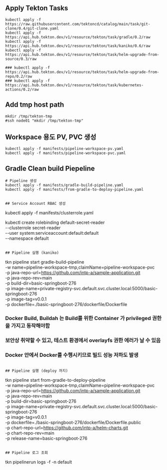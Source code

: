 ## Apply Tekton Tasks
```
kubectl apply -f https://raw.githubusercontent.com/tektoncd/catalog/main/task/git-clone/0.4/git-clone.yaml
kubectl apply -f https://api.hub.tekton.dev/v1/resource/tekton/task/gradle/0.2/raw
kubectl apply -f https://api.hub.tekton.dev/v1/resource/tekton/task/kaniko/0.6/raw
kubectl apply -f https://api.hub.tekton.dev/v1/resource/tekton/task/helm-upgrade-from-source/0.3/raw

### kubectl apply -f https://api.hub.tekton.dev/v1/resource/tekton/task/helm-upgrade-from-repo/0.2/raw
### kubectl apply -f https://api.hub.tekton.dev/v1/resource/tekton/task/kubernetes-actions/0.2/raw
```

## Add tmp host path
```
mkdir /tmp/tekton-tmp
#ssh node01 "mkdir /tmp/tekton-tmp"
```

## Workspace 용도 PV, PVC 생성
```
kubectl apply -f manifests/pipeline-workspace-pv.yaml
kubectl apply -f manifests/pipeline-workspace-pvc.yaml
```

## Gradle Clean build Piepeline
```
# Pipeline 생성
kubectl apply -f manifests/gradle-build-pipeline.yaml
kubectl apply -f manifests/from-gradle-to-deploy-pipeline.yaml


## Service Account RBAC 생성
```
kubectl apply -f manifests/clusterrole.yaml

kubectl create rolebinding default-secret-reader \
  --clusterrole secret-reader \
  --user system:serviceaccount:default:default \
  --namespace default

```

## Pipeline 실행 (kaniko)
```
tkn pipeline start gradle-build-pipeline \
  -w name=pipeline-workspace-tmp,claimName=pipeline-workspace-pvc \
  -p java-repo-url=https://github.com/intp-a/sample-application.git \
  -p java-repo-rev=main \
  -p build-dir=basic-springboot-276 \
  -p image-name=private-registry-svc.default.svc.cluster.local:5000/basic-springboot-276 \
  -p image-tag=v0.0.1 \
  -p dockerfile=./basic-springboot-276/dockerfile/Dockerfile

### Docker Build, Buildah 는 Build를 위한 Container 가 privileged 권한을 가지고 동작해야함
### 보안상 취약할 수 있고, 테스트 환경에서 overlayfs 권한 에러가 날 수 있음
### Docker 안에서 Docker를 수행시키므로 빌드 성능 저하도 발생
```

## Pipeline 실행 (deploy 까지)
```
tkn pipeline start from-gradle-to-deploy-pipeline \
  -w name=pipeline-workspace-tmp,claimName=pipeline-workspace-pvc \
  -p java-repo-url=https://github.com/intp-a/sample-application.git \
  -p java-repo-rev=main \
  -p build-dir=basic-springboot-276 \
  -p image-name=private-registry-svc.default.svc.cluster.local:5000/basic-springboot-276 \
  -p image-tag=v0.0.1 \
  -p dockerfile=./basic-springboot-276/dockerfile/Dockerfile.public \
  -p chart-repo-url=https://github.com/intp-a/helm-charts.git \
  -p chart-repo-rev=main \
  -p release-name=basic-springboot-276
```

## Pipeline 로그 조회
```
tkn pipelinerun logs  -f -n default
```

